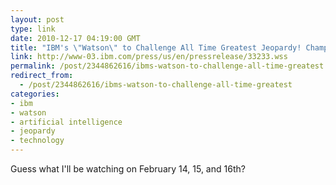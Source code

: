 ```yaml
---
layout: post
type: link
date: 2010-12-17 04:19:00 GMT
title: "IBM's \"Watson\" to Challenge All Time Greatest Jeopardy! Champions"
link: http://www-03.ibm.com/press/us/en/pressrelease/33233.wss
permalink: /post/2344862616/ibms-watson-to-challenge-all-time-greatest
redirect_from: 
  - /post/2344862616/ibms-watson-to-challenge-all-time-greatest
categories:
- ibm
- watson
- artificial intelligence
- jeopardy
- technology
---
```

Guess what I'll be watching on February 14, 15, and 16th?